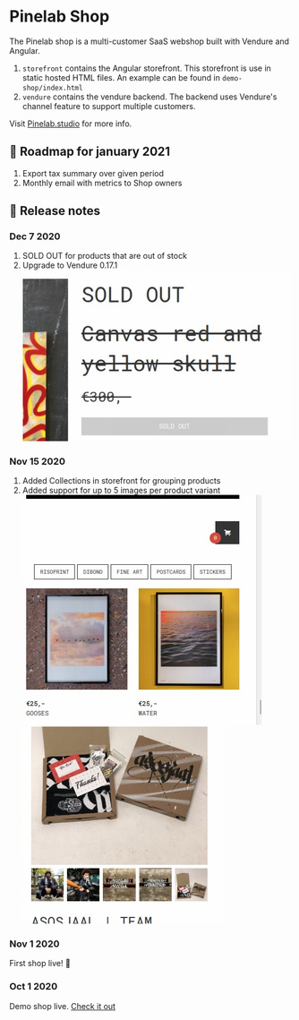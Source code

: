 # Pinelab Shop
The Pinelab shop is a multi-customer SaaS webshop built with Vendure and Angular. 
1. `storefront` contains the Angular storefront. This storefront is use in static hosted HTML files. 
An example can be found in `demo-shop/index.html`
1. `vendure` contains the vendure backend. The backend uses Vendure's channel feature to support multiple customers.

Visit [Pinelab.studio](https://pinelab.studio/webshop) for more info.

## :round_pushpin: Roadmap for january 2021
1. Export tax summary over given period 
1. Monthly email with metrics to Shop owners

## :scroll: Release notes

### Dec 7 2020
1. SOLD OUT for products that are out of stock
1. Upgrade to Vendure 0.17.1    
![Sold out](docs/sold-out.jpeg)

### Nov 15 2020
1. Added Collections in storefront for grouping products
1. Added support for up to 5 images per product variant   
![Collections](docs/collections.jpeg)
![Multiple images](docs/multiple-images.jpeg)

### Nov 1 2020
First shop live! :rocket:

### Oct 1 2020
Demo shop live. [Check it out](https://pinelab-demo-shop.netlify.app/)